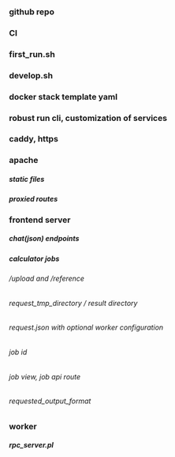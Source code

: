 
### github repo
### CI
### first_run.sh
### develop.sh
### docker stack template yaml
### robust run cli, customization of services
### caddy, https
### apache
##### static files
##### proxied routes
### frontend server
##### chat(json) endpoints
##### calculator jobs
###### /upload and /reference
###### request_tmp_directory / result directory
###### request.json with optional worker configuration
###### job id
###### job view, job api route
###### requested_output_format

### worker
##### rpc_server.pl

